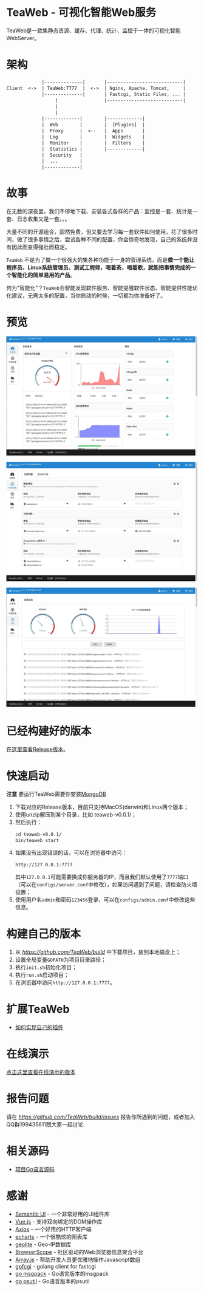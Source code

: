 # TeaWeb - 可视化智能Web服务
TeaWeb是一款集静态资源、缓存、代理、统计、监控于一体的可视化智能WebServer。

# 架构 
~~~
             |--------------|       |----------------------------| 
Client  <->  | TeaWeb:7777  |  <->  | Nginx, Apache, Tomcat,     |
             |--------------|       | Fastcgi, Static Files, ... |
                  |                 |----------------------------|
                  |
                  |
             |-------------|        |-------------|
             |  Web        |        |  [Plugins]  | 
             |  Proxy      |  <--   |  Apps       |
             |  Log        |        |  Widgets    |
             |  Monitor    |        |  Filters    |
             |  Statistics |        |-------------|
             |  Security   |
             |  ...        |
             |-------------|
~~~

# 故事 
在无数的深夜里，我们不停地下载、安装各式各样的产品：监控是一套、统计是一套、日志收集又是一套。。。

大量不同的开源组合，固然免费，但又要去学习每一套软件如何使用，花了很多时间，做了很多事情之后，尝试各种不同的配置，你会惊奇地发现，自己的系统并没有因此而变得强壮而稳定。

`TeaWeb` 不是为了做一个很强大的集各种功能于一身的管理系统，而是**做一个能让程序员、Linux系统管理员、测试工程师，喝着茶，唱着歌，就能把事情完成的一个智能化的简单易用的产品**。

何为"智能化"？`TeaWeb`会智能发现软件服务、智能提醒软件状态、智能提供性能优化建议，无需太多的配置，当你启动的时候，一切都为你准备好了。

# 预览
![预览](./resources/screen-shot-1.jpg)

![预览](./resources/screen-shot-2.jpg)

![预览](./resources/screen-shot-3.jpg)

# 已经构建好的版本
[在这里查看Release版本](https://github.com/TeaWeb/build/releases)。

# 快速启动
**注意** 要运行TeaWeb需要你安装[MongoDB](https://www.mongodb.com/)

1. 下载对应的Release版本，目前只支持MacOS(darwin)和Linux两个版本；
2. 使用unzip解压到某个目录，比如 teaweb-v0.0.1/；
3. 然后执行：
    ~~~shell
    cd teaweb-v0.0.1/
    bin/teaweb start
    ~~~
4. 如果没有出现错误的话，可以在浏览器中访问：
    ~~~
    http://127.0.0.1:7777
    ~~~
    其中`127.0.0.1`可能需要换成你服务器的IP，而且我们默认使用了`7777`端口（可以在`configs/server.conf`中修改），如果访问遇到了问题，请检查防火墙设置；
5. 使用用户名`admin`和密码`123456`登录，可以在`configs/admin.conf`中修改这些信息。

# 构建自己的版本    
1. 从 *https://github.com/TeaWeb/build* 中下载项目，放到本地磁盘上；
2. 设置全局变量`GOPATH`为项目目录路径；
3. 执行`init.sh`初始化项目；
4. 执行`run.sh`启动项目；
5. 在浏览器中访问`http://127.0.0.1:7777`。

# 扩展TeaWeb
* [如何实现自己的插件](https://github.com/TeaWeb/plugin)

# 在线演示
[点击这里查看在线演示的版本](http://meloy.cn:7777/)

# 报告问题
请在 *https://github.com/TeaWeb/build/issues* 报告你所遇到的问题，或者加入QQ群199435611跟大家一起讨论.

# 相关源码
* [项目Go语言源码](https://github.com/TeaWeb/code)

# 感谢
* [Semantic UI](https://semantic-ui.com) - 一个非常好用的UI组件库
* [Vue.js](https://cn.vuejs.org/) - 支持双向绑定的DOM操作库
* [Axios](https://github.com/axios/axios) - 一个好用的HTTP客户端
* [echarts](http://echarts.baidu.com/) - 一个很酷炫的图表库
* [geolite](https://dev.maxmind.com/geoip/legacy/geolite/) - Geo-IP数据库
* [BrowserScope](http://www.browserscope.org/) - 社区驱动的Web浏览器信息聚合平台
* [Array.js](https://github.com/iwind/Array.js) - 帮助开发人员更优雅地操作Javascript数组
* [gofcgi](https://github.com/iwind/gofcgi) - golang client for fastcgi
* [go msgpack](https://github.com/vmihailenco/msgpack) - Go语言版本的msgpack
* [go psutil](https://github.com/shirou/gopsutil) - Go语言版本的psutil
